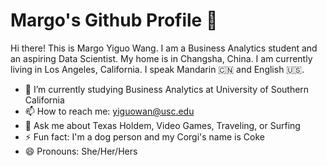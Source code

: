 # Margo's Github Profile 👋

Hi there! This is Margo Yiguo Wang. I am a Business Analytics student and an aspiring Data Scientist. My home is in Changsha, China. I am currently living in Los Angeles, California. I speak Mandarin 🇨🇳 and English 🇺🇸.

* 🌱 I’m currently studying Business Analytics at University of Southern California
* 📫 How to reach me: yiguowan@usc.edu
* 💬 Ask me about Texas Holdem, Video Games, Traveling, or Surfing
* ⚡ Fun fact: I'm a dog person and my Corgi's name is Coke
* 😄 Pronouns: She/Her/Hers
